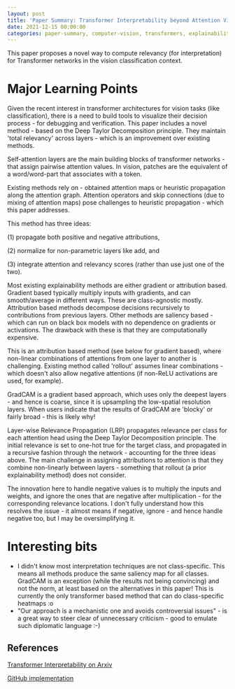 ```yaml
---
layout: post
title: 'Paper Summary: Transformer Interpretability beyond Attention Visualization'
date: 2021-12-15 00:00:00
categories: paper-summary, computer-vision, transformers, explainability
---
```


This paper proposes a novel way to compute relevancy (for interpretation) for Transformer networks in the vision classification context. 

Major Learning Points
======
Given the recent interest in transformer architectures for vision tasks (like classification), there is a need to build tools to visualize their decision process - for debugging and verification. This paper includes a novel method - based on the Deep Taylor Decomposition principle. They maintain 'total relevancy' across layers - which is an improvement over existing methods.

Self-attention layers are the main building blocks of transformer networks - that assign pairwise attention values. In vision, patches are the equivalent of a word/word-part that associates with a token. 

Existing methods rely on - obtained attention maps or heuristic propagation along the attention graph. Attention operators and skip connections (due to mixing of attention maps) pose challenges to heuristic propagation - which this paper addresses.

This method has three ideas: 

(1) propagate both positive and negative attributions, 

(2) normalize for non-parametric layers like add, and 

(3) integrate attention and relevancy scores (rather than use just one of the two). 

Most existing explainability methods are either gradient or attribution based. Gradient based typically multiply inputs with gradients, and can smooth/average in different ways. These are class-agnostic mostly. Attribution based methods decompose decisions recursively to contributions from previous layers. Other methods are saliency based - which can run on black box models with no dependence on gradients or activations. The drawback with these is that they are computationally expensive. 

This is an attribution based method (see below for gradient based), where non-linear combinations of attentions from one layer to another is challenging. Existing method called 'rollout' assumes linear combinations - which doesn't also allow negative attentions (if non-ReLU activations are used, for example). 

GradCAM is a gradient based approach, which uses only the deepest layers - and hence is coarse, since it is upsampling the low-spatial resolution layers. When users indicate that the results of GradCAM are 'blocky' or fairly broad - this is likely why!

Layer-wise Relevance Propagation (LRP) propagates relevance per class for each attention head using the Deep Taylor Decomposition principle. The initial relevance is set to one-hot true for the target class, and propagated in a recursive fashion through the network - accounting for the three ideas above. The main challenge in assigning attributions to attention is that they combine non-linearly between layers - something that rollout (a prior explainability method) does not consider. 

The innovation here to handle negative values is to multiply the inputs and weights, and ignore the ones that are negative after multiplication - for the corresponding relevance locations. I don't fully understand how this resolves the issue - it almost means if negative, ignore - and hence handle negative too, but I may be oversimplifying it. 

Interesting bits
======

* I didn't know most interpretation techniques are not class-specific. This means all methods produce the same saliency map for all classes. GradCAM is an exception (while the results not being convincing) and not the norm, at least based on the alternatives in this paper! This is currently the only transformer based method that can do class-specific heatmaps :o 
* "Our approach is a mechanistic one and avoids controversial issues" - is a great way to steer clear of unnecessary criticism - good to emulate such diplomatic language :-)

References
------

[Transformer Interpretability on Arxiv](https://arxiv.org/abs/2012.09838)

[GitHub implementation](https://github.com/hila-chefer/Transformer-Explainability)